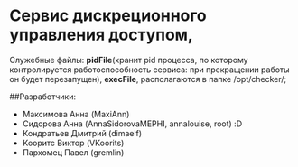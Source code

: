 # Сервис дискреционного управления доступом, 
Cлужебные файлы: **pidFile**(хранит pid процесса, по которому контролируется работоспособность сервиса: при прекращении работы он будет перезапущен), **execFile**, располагаются в папке /opt/checker/;

##Разработчики:
- Максимова Анна (MaxiAnn)
- Сидорова  Анна (AnnaSidorovaMEPHI, annalouise, root) :D
- Кондратьев Дмитрий (dimaelf)
- Кооритс Виктор (VKoorits)
- Пархомец Павел (gremlin)


